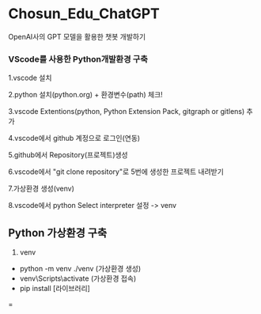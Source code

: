 # Chosun_Edu_ChatGPT
OpenAI사의 GPT 모델을 활용한 챗봇 개발하기



### VScode를 사용한 Python개발환경 구축

1.vscode 설치

2.python 설치(python.org) + 환경변수(path) 체크!

3.vscode Extentions(python, Python Extension Pack, gitgraph or gitlens) 추가

4.vscode에서 github  계정으로 로그인(연동)

5.github에서 Repository(프로젝트)생성

6.vscode에서 "git clone repository"로 5번에 생성한 프로젝트 내려받기

7.가상환경 생성(venv)

8.vscode에서 python Select interpreter 설정 -> venv



## Python 가상환경 구축

1. venv

 - python -m venv ./venv	   (가상환경 생성)
 - venv\Scripts\activate	   (가상환경 접속)
 - pip install [라이브러리]



=
